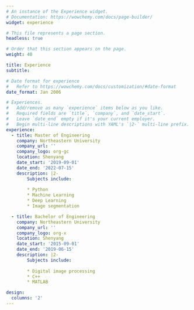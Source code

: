 ```yaml
---
# An instance of the Experience widget.
# Documentation: https://wowchemy.com/docs/page-builder/
widget: experience

# This file represents a page section.
headless: true

# Order that this section appears on the page.
weight: 40

title: Experience
subtitle:

# Date format for experience
#   Refer to https://wowchemy.com/docs/customization/#date-format
date_format: Jan 2006

# Experiences.
#   Add/remove as many `experience` items below as you like.
#   Required fields are `title`, `company`, and `date_start`.
#   Leave `date_end` empty if it's your current employer.
#   Begin multi-line descriptions with YAML's `|2-` multi-line prefix.
experience:
  - title: Master of Engineering
    company: Northeastern University
    company_url: ''
    company_logo: org-gc
    location: Shenyang
    date_start: '2019-09-01'
    date_end: '2022-07-15'
    description: |2-
        Subjects include:
        
        * Python
        * Machine Learning
        * Deep Learning
        * Image segmentation

  - title: Bachelor of Engineering
    company: Northeastern University
    company_url: ''
    company_logo: org-x
    location: Shenyang
    date_start: '2015-09-01'
    date_end: '2019-06-15'
    description: |2-
        Subjects include:
        
        * Digital image processing
        * C++
        * MATLAB

design:
  columns: '2'
---
```

